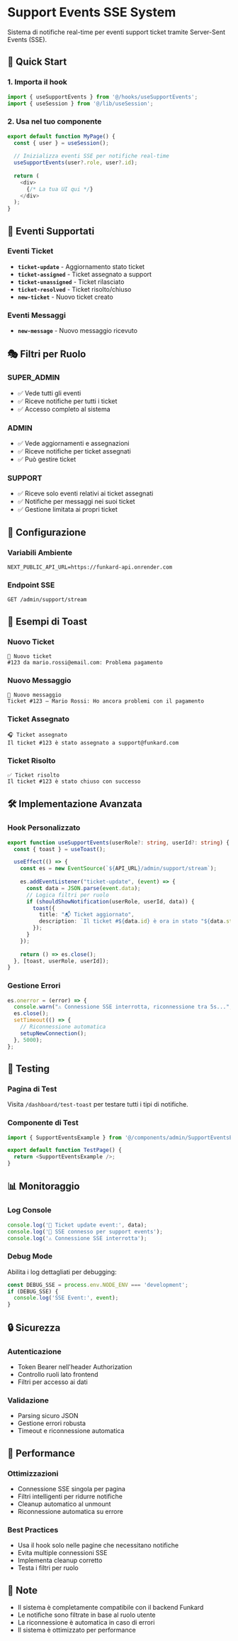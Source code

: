 # Support Events SSE System

Sistema di notifiche real-time per eventi support ticket tramite Server-Sent Events (SSE).

## 🚀 Quick Start

### 1. Importa il hook

```typescript
import { useSupportEvents } from '@/hooks/useSupportEvents';
import { useSession } from '@/lib/useSession';
```

### 2. Usa nel tuo componente

```typescript
export default function MyPage() {
  const { user } = useSession();
  
  // Inizializza eventi SSE per notifiche real-time
  useSupportEvents(user?.role, user?.id);
  
  return (
    <div>
      {/* La tua UI qui */}
    </div>
  );
}
```

## 📡 Eventi Supportati

### Eventi Ticket
- **`ticket-update`** - Aggiornamento stato ticket
- **`ticket-assigned`** - Ticket assegnato a support
- **`ticket-unassigned`** - Ticket rilasciato
- **`ticket-resolved`** - Ticket risolto/chiuso
- **`new-ticket`** - Nuovo ticket creato

### Eventi Messaggi
- **`new-message`** - Nuovo messaggio ricevuto

## 🎭 Filtri per Ruolo

### SUPER_ADMIN
- ✅ Vede tutti gli eventi
- ✅ Riceve notifiche per tutti i ticket
- ✅ Accesso completo al sistema

### ADMIN
- ✅ Vede aggiornamenti e assegnazioni
- ✅ Riceve notifiche per ticket assegnati
- ✅ Può gestire ticket

### SUPPORT
- ✅ Riceve solo eventi relativi ai ticket assegnati
- ✅ Notifiche per messaggi nei suoi ticket
- ✅ Gestione limitata ai propri ticket

## 🔧 Configurazione

### Variabili Ambiente
```env
NEXT_PUBLIC_API_URL=https://funkard-api.onrender.com
```

### Endpoint SSE
```
GET /admin/support/stream
```

## 📱 Esempi di Toast

### Nuovo Ticket
```
🎫 Nuovo ticket
#123 da mario.rossi@email.com: Problema pagamento
```

### Nuovo Messaggio
```
💬 Nuovo messaggio
Ticket #123 — Mario Rossi: Ho ancora problemi con il pagamento
```

### Ticket Assegnato
```
🎧 Ticket assegnato
Il ticket #123 è stato assegnato a support@funkard.com
```

### Ticket Risolto
```
✅ Ticket risolto
Il ticket #123 è stato chiuso con successo
```

## 🛠️ Implementazione Avanzata

### Hook Personalizzato
```typescript
export function useSupportEvents(userRole?: string, userId?: string) {
  const { toast } = useToast();

  useEffect(() => {
    const es = new EventSource(`${API_URL}/admin/support/stream`);
    
    es.addEventListener("ticket-update", (event) => {
      const data = JSON.parse(event.data);
      // Logica filtri per ruolo
      if (shouldShowNotification(userRole, userId, data)) {
        toast({
          title: "📬 Ticket aggiornato",
          description: `Il ticket #${data.id} è ora in stato "${data.status}".`,
        });
      }
    });
    
    return () => es.close();
  }, [toast, userRole, userId]);
}
```

### Gestione Errori
```typescript
es.onerror = (error) => {
  console.warn("⚠️ Connessione SSE interrotta, riconnessione tra 5s...", error);
  es.close();
  setTimeout(() => {
    // Riconnessione automatica
    setupNewConnection();
  }, 5000);
};
```

## 🧪 Testing

### Pagina di Test
Visita `/dashboard/test-toast` per testare tutti i tipi di notifiche.

### Componente di Test
```typescript
import { SupportEventsExample } from '@/components/admin/SupportEventsExample';

export default function TestPage() {
  return <SupportEventsExample />;
}
```

## 📊 Monitoraggio

### Log Console
```typescript
console.log('📡 Ticket update event:', data);
console.log('🔗 SSE connesso per support events');
console.log('⚠️ Connessione SSE interrotta');
```

### Debug Mode
Abilita i log dettagliati per debugging:
```typescript
const DEBUG_SSE = process.env.NODE_ENV === 'development';
if (DEBUG_SSE) {
  console.log('SSE Event:', event);
}
```

## 🔒 Sicurezza

### Autenticazione
- Token Bearer nell'header Authorization
- Controllo ruoli lato frontend
- Filtri per accesso ai dati

### Validazione
- Parsing sicuro JSON
- Gestione errori robusta
- Timeout e riconnessione automatica

## 🚀 Performance

### Ottimizzazioni
- Connessione SSE singola per pagina
- Filtri intelligenti per ridurre notifiche
- Cleanup automatico al unmount
- Riconnessione automatica su errore

### Best Practices
- Usa il hook solo nelle pagine che necessitano notifiche
- Evita multiple connessioni SSE
- Implementa cleanup corretto
- Testa i filtri per ruolo

## 📝 Note

- Il sistema è completamente compatibile con il backend Funkard
- Le notifiche sono filtrate in base al ruolo utente
- La riconnessione è automatica in caso di errori
- Il sistema è ottimizzato per performance

